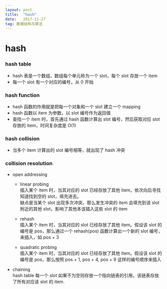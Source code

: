 ```yaml
---
layout: post
title:  "hash"
date:   2017-11-27
tag: 数据结构与算法
---
```

# hash
### hash table
* hash 表是一个数组，数组每个单元称为一个 slot，每个 slot 存放一个 item
* 每一个 slot 有一个对应的编号，从 0 开始

### hash function
* hash 函数的作用就是把每一个对象和一个 slot 建立一个 mapping
* hash 函数以 item 为参数，以 slot 编号作为返回值
* 查找一个 item 时，首先通过 hash 函数计算出 slot 编号，然后获取对应 slot 存放的 item，时间复杂度是 O(1)

### hash collision
* 当多个 item 计算出的 slot 编号相等，就出现了 hash 冲突

### collision resolution
* open addressing
	* linear probing  	
	插入某个 item 时，当其对应的 slot 已经存放了其他 item，依次向后寻找知道找到空的 slot，填充进去。  
	缺点是当某个 slot 出现多次冲突，那么发生冲突的 item 会填充到该 slot 附近的其他 slot，影响了其他本该插入这些 slot 的 item
	
	* rehash  
	插入某个 item 时，当其对应的 slot 已经存放了其他 item。假设该 slot 的编号是 pos，那么通过一个 rehash(pos) 函数计算出一个新的 slot 编号，来插入，如 pos + 3
	* quadratic probing  
	插入某个 item 时，当其对应的 slot 已经存放了其他 item。假设该 slot 的编号是 pos，那么按照 pos + 1, pos + 4, pos + 9 这样的编号顺序来插入 
* chaining  
hash table 每一个 slot 如果不为空则存放一个指向链表的引用，该链表存放了所有对应该 slot 的 item.